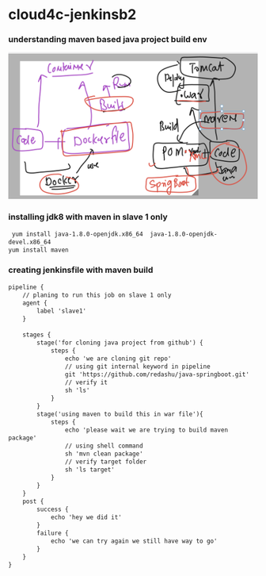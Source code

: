 # cloud4c-jenkinsb2

### understanding maven based java project build env

<img src="javae.png">

### installing jdk8 with maven in slave 1 only 

```
 yum install java-1.8.0-openjdk.x86_64  java-1.8.0-openjdk-devel.x86_64
yum install maven 
```

### creating jenkinsfile with maven build

```
pipeline {
    // planing to run this job on slave 1 only 
    agent {
        label 'slave1'
    }

    stages {
        stage('for cloning java project from github') {
            steps {
                echo 'we are cloning git repo'
                // using git internal keyword in pipeline
                git 'https://github.com/redashu/java-springboot.git'
                // verify it 
                sh 'ls'
            }
        }
        stage('using maven to build this in war file'){
            steps {
                echo 'please wait we are trying to build maven package'
                // using shell command 
                sh 'mvn clean package'
                // verify target folder
                sh 'ls target'
            }
        }
    }
    post {
        success {
            echo 'hey we did it'
        }
        failure {
            echo 'we can try again we still have way to go'
        }
    }
}

```
